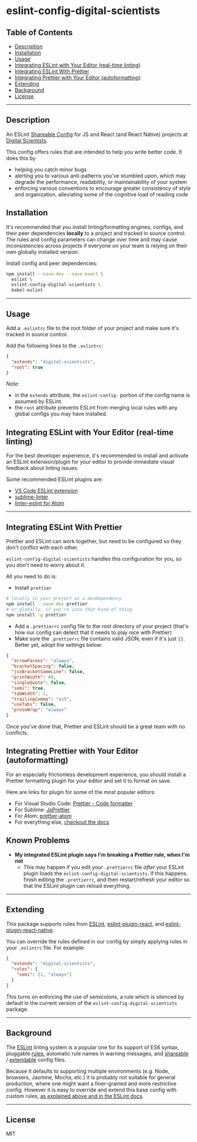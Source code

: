 # eslint-config-digital-scientists

## Table of Contents

* [Description](#description)
* [Installation](#installation)
* [Usage](#usage)
* [Integrating ESLint with Your Editor (real-time linting)](#integrating-eslint-with-your-editor--real-time-linting-)
* [Integrating ESLint With Prettier](#integrating-eslint-with-prettier)
* [Integrating Prettier with Your Editor (autoformatting)](#integrating-prettier-with-your-editor--autoformatting-)
* [Extending](#extending)
* [Background](#background)
* [License](#license)

---

## Description

An ESLint [Shareable Config](http://eslint.org/docs/developer-guide/shareable-configs) for JS and React (and React Native) projects at [Digital Scientists](http://www.digitalscientists.com/).

This config offers rules that are intended to help you write better code. It does this by

* helping you catch minor bugs
* alerting you to various anti-patterns you've stumbled upon, which may degrade the performance, readability, or maintainability of your system
* enforcing various conventions to encourage greater consistency of style and organization, alleviating some of the cognitive load of reading code

## Installation

It's recommended that you install linting/formatting engines, configs, and their peer dependencies **locally** to a project and tracked in source control. The rules and config parameters can change over time and may cause inconsistencies across projects if everyone on your team is relying on their own globally installed version.

Install config and peer dependencies:

```sh
npm install --save-dev --save-exact \
  eslint \
  eslint-config-digital-scientists \
  babel-eslint
```

---

## Usage

Add a `.eslintrc` file to the root folder of your project and make sure it's tracked in source control.

Add the following lines to the `.eslintrc`:

```json
{
  "extends": "digital-scientists",
  "root": true
}
```

_Note:_

* in the `extends` attribute, the `eslint-config-` portion of the config name is assumed by ESLint.
* the `root` attribute prevents ESLint from merging local rules with any global configs you may have installed.

## Integrating ESLint with Your Editor (real-time linting)

For the best developer experience, it's recommended to install and activate an ESLint extension/plugin for your editor to provide immediate visual feedback about linting issues.

Some recommended ESLint plugins are:

* [VS Code ESLint extension](https://marketplace.visualstudio.com/items?itemName=dbaeumer.vscode-eslint)
* [sublime-linter](https://sublimelinter.readthedocs.io/en/latest/installation.html)
* [linter-eslint for Atom](https://atom.io/packages/linter-eslint)

---

## Integrating ESLint With Prettier

Prettier and ESLint can work together, but need to be configured so they don't conflict with each other.

`eslint-config-digital-scientists` handles this configuration for you, so you don't need to worry about it.

All you need to do is:

* Install `prettier`

```sh
# locally in your project as a devDependency
npm install --save-dev prettier
# or globally, if you're into that kind of thing
npm install -g prettier
```

* Add a `.prettierrc` config file to the root directory of your project (that's how our config can detect that it needs to play nice with Prettier)
* Make sure the `.prettierrc` file contains valid JSON, even if it's just `{}`. Better yet, adopt the settings below:

```json
{
  "arrowParens": "always",
  "bracketSpacing": false,
  "jsxBracketSameLine": false,
  "printWidth": 80,
  "singleQuote": false,
  "semi": true,
  "tabWidth": 2,
  "trailingComma": "es5",
  "useTabs": false,
  "proseWrap": "always"
}
```

Once you've done that, Prettier and ESLint should be a great team with no conflicts.

## Integrating Prettier with Your Editor (autoformatting)

For an especially frictionless development experience, you should install a Prettier formatting plugin for your editor and set it to format on save.

Here are links for plugin for some of the most popular editors:

* For Visual Studio Code: [Prettier - Code formatter](https://marketplace.visualstudio.com/items?itemName=esbenp.prettier-vscode)
* For Sublime: [JsPrettier](https://github.com/jonlabelle/SublimeJsPrettier)
* For Atom: [prettier-atom](https://github.com/prettier/prettier-atom)
* For everything else, [checkout the docs](https://prettier.io/docs/en/editors.html)

## Known Problems

* **My integrated ESLint plugin says I'm breaking a Prettier rule, when I'm not**
  * This may happen if you edit your `.prettierrc` file _after_ your ESLint plugin loads the `eslint-config-digital-scientists`. If this happens. finish editing the `.prettierrc`, and then restart/refresh your editor so that the ESLint plugin can reload everything.

---

## Extending

This package supports rules from [ESLint](http://eslint.org/docs/rules/), [eslint-plugin-react](https://www.npmjs.com/package/eslint-plugin-react), and [eslint-plugin-react-native](https://www.npmjs.com/package/eslint-plugin-react-native).

You can override the rules defined in our config by simply applying rules in your `.eslintrc` file. For example:

```json
{
  "extends": "digital-scientists",
  "rules": {
    "semi": [1, "always"]
  }
}
```

This turns on enforcing the use of semicolons, a rule which is silenced by default in the current version of the `eslint-config-digital-scientists` package.

---

## Background

The [ESLint](http://http://eslint.org/) linting system is a popular one for its support of ES6 syntax, pluggable [rules](http://eslint.org/docs/rules/), automatic rule names in warning messages, and [shareable](http://eslint.org/docs/developer-guide/shareable-configs) / [extendable](http://eslint.org/docs/user-guide/configuring#extending-configuration-files) config files.

Because it defaults to supporting multiple environments (e.g. Node, browsers, Jasmine, Mocha, etc.) it is probably not suitable for general production, where one might want a finer-grained and more restrictive config. However it is easy to override and extend this base config with custom rules, [as explained above and in the ESLint docs](http://eslint.org/docs/user-guide/configuring#using-a-shareable-configuration-package).

---

## License

MIT
